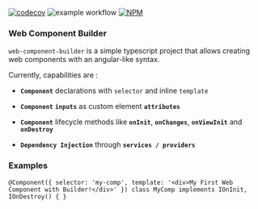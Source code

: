 [![codecov](https://codecov.io/gh/erdysson/web-component-builder/branch/master/graph/badge.svg?token=8V9TKX3RZJ)](https://codecov.io/gh/erdysson/web-component-builder)
![example workflow](https://github.com/erdysson/web-component-builder/actions/workflows/main.yml/badge.svg?branch=release&event=push)
[![NPM](https://nodei.co/npm/web-component-builder.png?downloads=true&downloadRank=true&stars=true)](https://nodei.co/npm/web-component-builder/)

### Web Component Builder

`web-component-builder` is a simple typescript project that allows creating web components with an angular-like syntax.

Currently, capabilities are :

* **`Component`** declarations with `selector` and inline `template`


* **`Component`** **`inputs`** as custom element **`attributes`**


* **`Component`** lifecycle methods like **`onInit`**, **`onChanges`**, **`onViewInit`** and **`onDestroy`**


* **`Dependency Injection`** through **`services / providers`**

### Examples

`
@Component({
    selector: 'my-comp',
    template: '<div>My First Web Component with Builder!</div>'
})
class MyComp implements IOnInit, IOnDestroy() {
}
`
